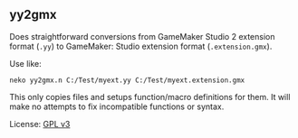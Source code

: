 ## yy2gmx

Does straightforward conversions from GameMaker Studio 2 extension format (`.yy`) to GameMaker: Studio extension format (`.extension.gmx`).

Use like:
```
neko yy2gmx.n C:/Test/myext.yy C:/Test/myext.extension.gmx
```

This only copies files and setups function/macro definitions for them. It will make no attempts to fix incompatible functions or syntax.

License: [GPL v3](https://www.gnu.org/licenses/gpl-3.0.en.html)